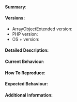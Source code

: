 #### Summary:

<!-- Please provide a quick summary of the issue here -->



#### Versions:

- ArrayObjectExtended version:
- PHP version:
- OS + version:



#### Detailed Description:

<!-- Please provide a detailed description of the issue here, if needed -->



#### Current Behaviour:

<!-- Please explain the current behaviour here -->



#### How To Reproduce:

<!-- Please list steps to reproduce the issue here if possible -->
<!-- This will greatly help in diagnosing the issue -->
<!-- Include details about any relevant factors -->



#### Expected Behaviour:

<!-- Please explain the behaviour you would expect here -->



#### Additional Information:

<!-- Please add any extra information that you might think is relevant -->
